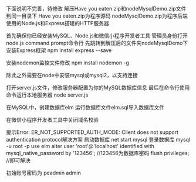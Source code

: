 下面说明不完善，待修改
解压Have you eaten.zip和nodeMysqlDemo.zip文件到同一目录下
Have you eaten.zip为程序源码
nodeMysqlDemo.zip为程序后端使用的Node.js和Express搭建的HTTP服务器

首先确保你已经安装MySQL、Node.js和微信小程序开发者工具
管理员身份打开node.js command prompt命令行
先跳转到解压后的文件夹nodeMysqlDemo下
安装Express框架
npm install express --save

安装nodemon监控文件修改
npm install nodemon -g

除此之外需要在node中安装mysql或mysql2，以支持连接

打开server.js文件，修改服务器配置为你的MySQL数据库信息
最后在命令行使用命令运行本地服务器
node server.js

在MySQL中，创建数据库elm
运行数据库文件elm.sql导入数据库文件

在微信小程序开发者工具中关闭域名校验

提示Error: ER_NOT_SUPPORTED_AUTH_MODE: Client does not support authentication protocol解决方案
启动数据库 net start mysql
登录数据库 mysql -u root -p
use elm
alter user 'root'@'localhost' identified with mysql_native_password by '123456'; //123456为数据库密码
flush privileges;  //即可解决 

初始账号密码为
peadmin
admin
